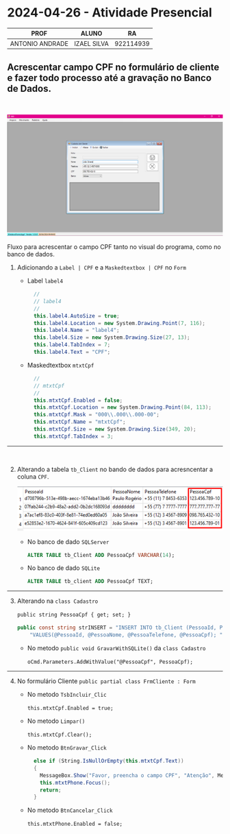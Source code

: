 # 2024-04-26 - Atividade Presencial 

| PROF | ALUNO | RA |
|----------|----------|----------|
| ANTONIO ANDRADE   | IZAEL SILVA   | 922114939   |


## Acrescentar campo CPF no formulário de cliente e fazer todo processo até a gravação no Banco de Dados.

<br>

![alt text](image.png)

Fluxo para acrescentar o campo CPF tanto no visual do programa, como no banco de dados.

1. Adicionando a `Label | CPF` e a `Maskedtextbox | CPF` no `Form`
    
    * Label `label4`

      ```C#
        // 
        // label4
        // 
        this.label4.AutoSize = true;
        this.label4.Location = new System.Drawing.Point(7, 116);
        this.label4.Name = "label4";
        this.label4.Size = new System.Drawing.Size(27, 13);
        this.label4.TabIndex = 7;
        this.label4.Text = "CPF";
      ```
    * Maskedtextbox `mtxtCpf`
    
      ```C#
        // 
        // mtxtCpf
        // 
        this.mtxtCpf.Enabled = false;
        this.mtxtCpf.Location = new System.Drawing.Point(84, 113);
        this.mtxtCpf.Mask = "000\\.000\\.000-00";
        this.mtxtCpf.Name = "mtxtCpf";
        this.mtxtCpf.Size = new System.Drawing.Size(349, 20);
        this.mtxtCpf.TabIndex = 3;
      ```

---

<br>

2. Alterando a tabela `tb_Client` no bando de dados para acresncentar a coluna `CPF`.

    ![alt text](image-1.png)
  
    * No banco de dado `SQLServer`

      ```SQL
      ALTER TABLE tb_Client ADD PessoaCpf VARCHAR(14);
      ```
    * No banco de dado `SQLite`
      ```sql
      ALTER TABLE tb_client ADD PessoaCpf TEXT;
      ```

---

3. Alterando na `class Cadastro`

    `public string PessoaCpf { get; set; }`
    ```c#
    public const string strINSERT = "INSERT INTO tb_Client (PessoaId, PessoaNome, PessoaTelefone, `PessoaCpf`) " +
        "VALUES(@PessoaId, @PessoaNome, @PessoaTelefone, @PessoaCpf); ";
    ```
    

    * No metodo `public void GravarWithSQLite()` da `class Cadastro`

      `oCmd.Parameters.AddWithValue("@PessoaCpf", PessoaCpf);`

---

4. No formulário Cliente `public partial class FrmCliente : Form`

    * No metodo `TsbIncluir_Clic`

      `this.mtxtCpf.Enabled = true;`

    * No metodo `Limpar()`

      `this.mtxtCpf.Clear();`

    * No metodo `BtnGravar_Click`

      ```c#
        else if (String.IsNullOrEmpty(this.mtxtCpf.Text))
        {
          MessageBox.Show("Favor, preencha o campo CPF", "Atenção", MessageBoxButtons.OK, MessageBoxIcon.Warning);
          this.mtxtPhone.Focus();
          return;
        }
      ```
    * No metodo `BtnCancelar_Click`

      `this.mtxtPhone.Enabled = false;`